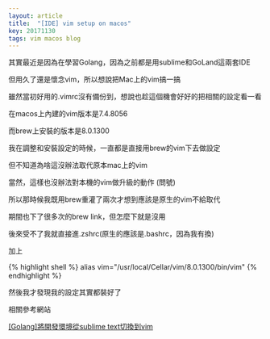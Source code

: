 ```yaml
---
layout: article
title:  "[IDE] vim setup on macos"
key: 20171130
tags: vim macos blog 
---
```

其實最近是因為在學習Golang，因為之前都是用sublime和GoLand這兩套IDE

但用久了還是懷念vim，所以想說把Mac上的vim搞一搞

雖然當初好用的.vimrc沒有備份到，想說也趁這個機會好好的把相關的設定看一看

<!--more-->

在macos上內建的vim版本是7.4.8056

而brew上安裝的版本是8.0.1300


我在調整和安裝設定的時候，一直都是直接用brew的vim下去做設定

但不知道為啥這沒辦法取代原本mac上的vim

當然，這樣也沒辦法對本機的vim做升級的動作 (問號)


所以那時候我既用brew重灌了兩次才想到應該是原生的vim不給取代

期間也下了很多次的brew link，但怎麼下就是沒用

後來受不了我就直接進.zshrc(原生的應該是.bashrc，因為我有換)

加上

{% highlight shell %}
alias vim="/usr/local/Cellar/vim/8.0.1300/bin/vim"
{% endhighlight %}


然後我才發現我的設定其實都裝好了


相關參考網站

[\[Golang\]將開發環境從sublime text切換到vim][vim]

[vim]: http://www.evanlin.com/switch-ide-to-vim/
